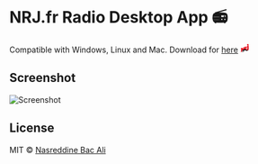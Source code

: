 # NRJ.fr Radio Desktop App 📻

Compatible with Windows, Linux and Mac.
Download for [here](https://github.com/bacali95/nrj-fr-radio/releases/)
![image](assets/icons/16x16.png)

## Screenshot
![Screenshot](assets/screenshot.png)

## License

MIT © [Nasreddine Bac Ali](https://github.com/bacali95)
